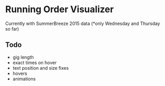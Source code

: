 Running Order Visualizer
================================
Currently with SummerBreeze 2015 data (*only Wednesday and Thursday so far)

## Todo
* gig length
* exact times on hover
* text position and size fixes
* hovers
* animations